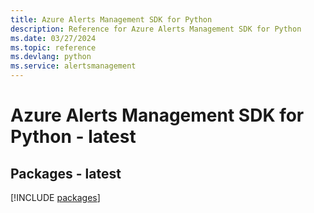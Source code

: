 ```yaml
---
title: Azure Alerts Management SDK for Python
description: Reference for Azure Alerts Management SDK for Python
ms.date: 03/27/2024
ms.topic: reference
ms.devlang: python
ms.service: alertsmanagement
---
```

# Azure Alerts Management SDK for Python - latest
## Packages - latest
[!INCLUDE [packages](alerts-management-index.md)]